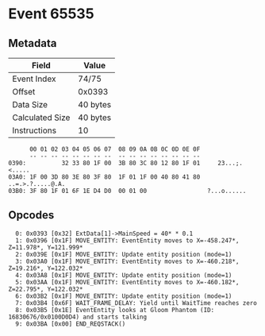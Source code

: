 # Event 65535

## Metadata

| Field           | Value    |
|-----------------|----------|
| Event Index     | 74/75    |
| Offset          | 0x0393   |
| Data Size       | 40 bytes |
| Calculated Size | 40 bytes |
| Instructions    | 10       |

```
      00 01 02 03 04 05 06 07  08 09 0A 0B 0C 0D 0E 0F
      -- -- -- -- -- -- -- --  -- -- -- -- -- -- -- --
0390:          32 33 80 1F 00  3B 80 3C 80 12 80 1F 01     23...;.<.....
03A0: 1F 00 3D 80 3E 80 3F 80  1F 01 1F 00 40 80 41 80  ..=.>.?.....@.A.
03B0: 3F 80 1F 01 6F 1E D4 D0  00 01 00                 ?...o......     
```

## Opcodes

```
  0: 0x0393 [0x32] ExtData[1]->MainSpeed = 40* * 0.1
  1: 0x0396 [0x1F] MOVE_ENTITY: EventEntity moves to X=-458.247*, Z=11.978*, Y=121.999*
  2: 0x039E [0x1F] MOVE_ENTITY: Update entity position (mode=1)
  3: 0x03A0 [0x1F] MOVE_ENTITY: EventEntity moves to X=-460.218*, Z=19.216*, Y=122.032*
  4: 0x03A8 [0x1F] MOVE_ENTITY: Update entity position (mode=1)
  5: 0x03AA [0x1F] MOVE_ENTITY: EventEntity moves to X=-460.182*, Z=22.795*, Y=122.032*
  6: 0x03B2 [0x1F] MOVE_ENTITY: Update entity position (mode=1)
  7: 0x03B4 [0x6F] WAIT_FRAME_DELAY: Yield until WaitTime reaches zero
  8: 0x03B5 [0x1E] EventEntity looks at Gloom Phantom (ID: 16830676/0x0100D0D4) and starts talking
  9: 0x03BA [0x00] END_REQSTACK()
```
